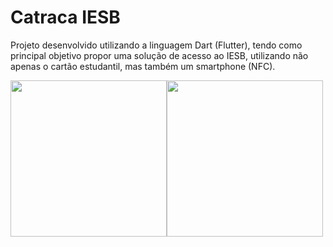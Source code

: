 # Catraca IESB

Projeto desenvolvido utilizando a linguagem Dart (Flutter), tendo como principal objetivo propor uma solução de acesso ao IESB, utilizando não apenas o cartão estudantil, mas também um smartphone (NFC).

<div style="display: flex;" >
 <img src="https://user-images.githubusercontent.com/18743878/80154031-1f4d4380-8595-11ea-8faf-9eba9f82001b.jpeg" width="250">
 <img src="https://user-images.githubusercontent.com/18743878/80154038-23796100-8595-11ea-9365-d0527d35b4ef.jpeg" width="250">
</div>
